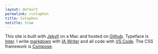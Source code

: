 ```yaml
---
layout: default
permalink: /colophon
title: Colophon
notitle: true
---
```

This site is built with [Jekyll](https://jekyllrb.com) on a Mac and hosted on [Github](https://github.com). Typeface is [Inter](https://rsms.me/inter/). I write [markdown](https://www.markdownguide.org) with [IA Writer](https://ia.net/writer) and all code with [VS Code](https://code.visualstudio.com). The CSS framework is [Compose](https://ulf.codes/compose).
